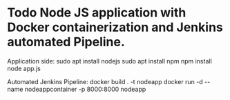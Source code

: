 # Todo Node JS application with Docker containerization and Jenkins automated Pipeline.

Application side:
sudo apt install nodejs
sudo apt install npm
npm install
node app.js

Automated Jenkins Pipeline:
docker build . -t nodeapp
docker run -d --name nodeappcontainer -p 8000:8000 nodeapp
